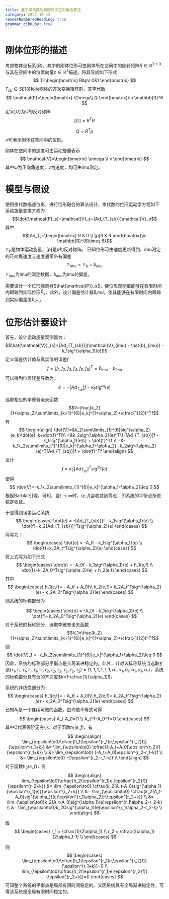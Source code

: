 ```yaml
---
title: 基于李代数的有限时间位形融合算法
category: 2022-10-13
renderNumberedHeading: true
grammar_cjkRuby: true
---
```

#  刚体位形的描述
考虑物体坐标系$\{B\}$，其中的刚体位形可由刚体所在空间中的旋转矩阵$R\in\mathbb{R}^{3\times3}$与其在空间中的位置向量$p\in\mathbb{R}^3$描述。将其写成如下形式
$$
T=\begin{bmatrix}
R&p\\
0&1
\end{bmatrix}
$$
$T_{sb}\in SE(3)$称为刚体的齐次变换矩阵群，其李代数
$$
\mathcal{P}=\begin{bmatrix}
\Omega\\
Q
\end{bmatrix}\in \mathbb{R}^6
$$
定义$[\Omega]$为$\Omega$的反对称阵
$$[\Omega]=R^TR$$


$$
Q = R^Tp
$$
$\mathcal{P}$可表示刚体在空间中的位形。

刚体在空间中的速度可由运动旋量表示
$$
\mathcal{V}=\begin{bmatrix}
\omega \\
v
\end{bmatrix}
$$
其中$\omega$为正向角速度，$v$为速度，均可由imu测定。
# 模型与假设
使用李代数描述位形，进行位形融合的算法设计，李代数的位形运动学方程如下
运动旋量变换方程为
$$\dot{\mathcal{P}_s}=\mathcal{V}_s=[Ad_{T_{sb}}]\mathcal{V}_b$$
其中
$$[Ad_T]=\begin{bmatrix}
R & 0 \\
[p]R & R 
\end{bmatrix}\in  \mathbb{R}^{6\times 6}$$
$\mathcal{V}_b$是物体运动旋量，$[p]$是$p$的反对称阵。
已知位形可由速度更新得到，imu测定的正向角速度与速度通常带有偏差
$$\mathcal{V}_{imu} = \mathcal{V}_b + b_{imu}  $$
$\mathcal{V}_{imu}$为imu的测定数据，$b_{imu}$为imu的偏差。


需要设计一个位形观测器$\hat{\mathcal{P}}_s$，使位形观测值能够在有限时间内跟踪到实际位形$\hat{P}_s$，此外，设计偏差估计器$\hat{b}_imu$，使其能够在有限时间内跟踪到实际偏差值$b_{imu}$

# 位形估计器设计

首先，设计运动旋量观测器为：
$$\hat{\mathcal{V}}_{s}=[Ad_{T_{sb}}](\mathcal{V}_{imu} - \hat{b}_{imu}) - k_1sig^{\alpha_1}(e)$$
定义偏差估计值与真实值的误差$f$
$$f=[f_1,f_2,f_3,f_4,f_5,f_6]^T=\hat{b}_{imu}-b_{imu}$$
可以得到位置误差导数为：
$$
\dot{e} = -[Ad_{T_{sb}}]f - k_1sig^{\alpha_1}(e)
$$

选取相应的李雅普诺夫函数
$$V=\frac{k_2}{1+\alpha_2}\sum\limits_{k=1}^{6}|e_k|^{1+\alpha_2}+\cfrac{1}{2}f^Tf$$
有
$$
\begin{align}
\dot{V}=&k_2\sum\limits_{1}^{6}sig^{\alpha_2}(e_k)\dot{e}_k+\dot{f}^Tf\\
=&k_2sig^{\alpha_2}(e)^T\{-[Ad_{T_{sb}}]f - k_1sig^{\alpha_1}(e)\} + \dot{f}^Tf \\
=&-k_1k_2\sum\limits_{1}^{6}|e_k|^{\alpha_1+\alpha_2} -k_2sig^{\alpha_2}(e)^T[Ad_{T_{sb}}]f + \dot{f}^Tf
\end{align}
$$
设计
$$\dot{f}=k_2[Ad_{T_{sb}}]^Tsig^{\alpha_2}(e)$$
使得
$$
\dot{V}=-k_1k_2\sum\limits_{1}^{6}|e_k|^{\alpha_1+\alpha_2}\leq 0
$$
根据Barblat引理，可知，当$t\to\infty$时，$(e,f)$会收敛到零点，即系统的平衡点渐进稳定收敛。

于是得到误差运动系统
$$
\begin{cases}
\dot{e} = -[Ad_{T_{sb}}]f - k_1sig^{\alpha_1}(e) \\
\dot{f}=k_2[Ad_{T_{sb}}]^Tsig^{\alpha_2}(e)
\end{cases}
$$
简写为：
$$
\begin{cases}
\dot{e} = -A_tf - k_1sig^{\alpha_1}(e) \\
\dot{f}=k_2A_t^Tsig^{\alpha_2}(e)
\end{cases}
$$
将上式写为如下形式
$$
\begin{cases}
\dot{e} = -A_0f - k_1sig^{\alpha_1}(e) + h_1(e,f) \\
\dot{f}=k_2A_0^Tsig^{\alpha_2}(e) + h_2(e,f)
\end{cases}
$$
其中
$$
\begin{cases}
h_1(e,f)= - A_tf + A_0f\\
h_2(e,f)= k_2A_t^Tsig^{\alpha_2}(e) - k_2A_0^Tsig^{\alpha_2}(e)
\end{cases}
$$
则系统的标称部分为

$$
\begin{cases}
\dot{e} = -A_0f - k_1sig^{\alpha_1}(e)  \\
\dot{f}=k_2A_0^Tsig^{\alpha_2}(e)
\end{cases}
$$
对于系统的标称部分，选取李雅普诺夫函数
$$V_1=\frac{k_2}{1+\alpha_2}\sum\limits_{k=1}^{6}|e_k|^{1+\alpha_2}+\cfrac{1}{2}f^Tf$$
则
$$
\dot{V}_1  = -k_1k_2\sum\limits_{1}^{6}|e_k|^{\alpha_1+\alpha_2}\leq 0
$$
因此，系统的标称部分平衡点是全局渐进稳定的。此外，针对该标称系统当选取扩张$(\tau_1,\tau_1,\tau_1,\tau_1,\tau_1,\tau_1,\tau_2,\tau_2,\tau_2,\tau_2,\tau_2,\tau_2)=(1,1,1,1,1,1,\alpha_1,\alpha_1,\alpha_1,\alpha_1,\alpha_1,\alpha_1)$，系统的标称部分具有负的齐次度$k=1-\cfrac{1}{\alpha_1}$。

系统的非线性部分为
$$
\begin{cases}
h_1(e,f)= - A_tf + A_0f\\
h_2(e,f)= k_2A_t^Tsig^{\alpha_2}(e) - k_2A_0^Tsig^{\alpha_2}(e)
\end{cases}
$$
已知$A_t$是一个连续可微的函数，由均值不等式可得
$$
\begin{cases}
A_t-A_0=O \\
A_t^T-A_0^T=O
\end{cases}
$$
其中$O$代表等阶无穷小。对于函数$h_1(e,f)$，有
$$
\begin{align}
\lim_{\epsilon\to0}\cfrac{h_1(\epsilon^{r_1}e,\epsilon^{r_2}f)}{\epsilon^{r_1+k}} &= \lim_{\epsilon\to0} \cfrac{(-A_t+A_0)\epsilon^{r_2}f}{\epsilon^{r_1+k}} \\
&= \lim_{\epsilon\to0} (-A_t+A_0)\epsilon^{r_2-r_1-k}f \\
&= \lim_{\epsilon\to0} -O\epsilon^{r_2-r_1-k}f \\
\end{align}
$$
对于函数$h_2(e,f)$，有
$$
\begin{align}
\lim_{\epsilon\to0}\cfrac{h_2(\epsilon^{r_1}e,\epsilon^{r_2}f)}{\epsilon^{r_2+k}} &= \lim_{\epsilon\to0} \cfrac{k_2(A_t-A_0)sig^{\alpha_1}(\epsilon^{r_1}e)}{\epsilon^{r_2+k}} \\
&= \lim_{\epsilon\to0} \cfrac{k_2(A_t-A_0)sig^{\alpha_1}(e)\epsilon^{r_1\alpha_2}}{\epsilon^{r_2+k}} \\
&= \lim_{\epsilon\to0}k_2(A_t-A_0)sig^{\alpha_1}(e)\epsilon^{r_1\alpha_2-r_2-k} \\
&= \lim_{\epsilon\to0}k_2Osig^{\alpha_1}(e)\epsilon^{r_1\alpha_2-r_2-k} \\
\end{align}
$$

取
$$
\begin{cases}
r_1 = \cfrac{1}{2\alpha_1} \\
r_2 = \cfrac{2\alpha_1}{2\alpha_1-1} \\
\end{cases}
$$

则
$$
\begin{cases}
\lim_{\epsilon\to0}\cfrac{h_1(\epsilon^{r_1}e,\epsilon^{r_2}f)}{\epsilon^{r_1+k}}=0 \\
\lim_{\epsilon\to0}\cfrac{h_2(\epsilon^{r_1}e,\epsilon^{r_2}f)}{\epsilon^{r_2+k}}=0
\end{cases}
$$
可知整个系统的平衡点是局部有限时间稳定的。又因系统具有全局渐进稳定性，可得该系统是全局有限时间稳定的。